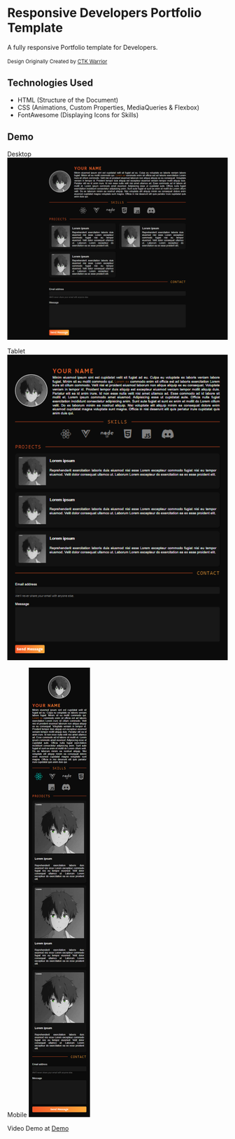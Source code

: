 # **Responsive Developers Portfolio Template**

A fully responsive Portfolio template for Developers.

<small>Design Originally Created by [CTK Warrior](https://github.com/CTK-WARRIOR/Developer-Portfolio-Template)</small>

## **Technologies Used**

-   HTML (Structure of the Document)
-   CSS (Animations, Custom Properties, MediaQueries & Flexbox)
-   FontAwesome (Displaying Icons for Skills)

## **Demo**

Desktop
![Desktop](./images/desktop.png)

Tablet
![Tablet](./images/tablet.png)

Mobile
![Mobile](./images/mobile.png)

Video Demo at [Demo](https://www.loom.com/share/b56df10d0b8044ab917e9ba536869702)
